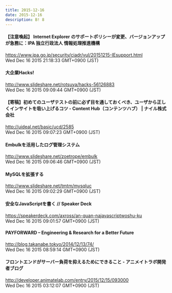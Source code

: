 ```yaml
---
title: 2015-12-16
date: 2015-12-16
description: B! 8
---
```


#### 【注意喚起】 Internet Explorer のサポートポリシーが変更、バージョンアップが急務に：IPA 独立行政法人 情報処理推進機構
https://www.ipa.go.jp/security/ciadr/vul/20151215-IEsupport.html<br>
Wed Dec 16 2015 21:18:33 GMT+0900 (JST)<br>


#### 大企業Hacks!
http://www.slideshare.net/rotsuya/hacks-56126883<br>
Wed Dec 16 2015 09:09:44 GMT+0900 (JST)<br>


#### 【寄稿】初めてのユーザテストの前に必ず目を通しておくべき、ユーザから正しくインサイトを吸い上げるコツ - Content Hub（コンテンツハブ） | ナイル株式会社
http://uideal.net/basic/ucd/2585<br>
Wed Dec 16 2015 09:07:23 GMT+0900 (JST)<br>


#### Embulkを活用したログ管理システム
http://www.slideshare.net/zoetrope/embulk<br>
Wed Dec 16 2015 09:06:46 GMT+0900 (JST)<br>


#### MySQLを拡張する
http://www.slideshare.net/tmtm/mysqluc<br>
Wed Dec 16 2015 09:02:29 GMT+0900 (JST)<br>


#### 安全なJavaScriptを書く // Speaker Deck
https://speakerdeck.com/axross/an-quan-najavascriptwoshu-ku<br>
Wed Dec 16 2015 09:01:57 GMT+0900 (JST)<br>


#### PAYFORWARD – Engineering & Research for a Better Future
http://blog.takanabe.tokyo/2014/12/13/74/<br>
Wed Dec 16 2015 08:59:14 GMT+0900 (JST)<br>


#### フロントエンドがサーバー負荷を抑えるためにできること - アニメイトラボ開発者ブログ
http://developer.animatelab.com/entry/2015/12/15/093000<br>
Wed Dec 16 2015 03:12:07 GMT+0900 (JST)<br>


